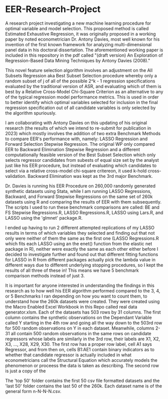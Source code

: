 # EER-Research-Project
A research project investigating a new machine learning procedure for optimal variable and model selection.
This proposed method is called Estimated Exhaustive Regression, it was originally proposed in a working paper by noted econometrician
Dr. Antony Davies, most well known for his invention of the first known framework for analyzing multi-dimensional panel data in his doctoral dissertation.
The aforementioned working paper is included in this repository in the pdf called "(draft version) An Exploration of Regression-Based Data Mining Techniques by Antony Davies (2008)."

This novel feature selection algorithm involves an adjustment on the All Subsets Regression aka Best Subset Selection procedure whereby only a random subset of j of all of the possible 2^k - 1 regression specifications evaluated by the traditional version of ASR, and evaluating which of them is best by a Relative Cross-Model Chi-Square Criterion as an alternative to any of the typical regression model performance metrics. This is used in order to better identify which optimal variables selected for inclusion in the final regression specification out of all candidate variables is only selected by the algorithm spuriously.

I am collaborating with Antony Davies on this updating of his original research (the results of which we intend to re-submit for publication in 2023) which
mostly involves the addition of two extra Benchmark Methods to compare EER's performance with, namely: LASSO Regression and Forward Selection Stepwise Regression. 
The original WP only compared EER to Backward Elimination Stepwise Regression and a different computationally feasible version of the Best Subset Selection which only selects regressor candidates from subests of equal size set by the analyst just like his EER procedure, but instead of evaluating which candidates to select via a relative cross-model chi-square critereon, it used k-hold cross-validation. Backward Elimination was kept as the 3rd major Benchmark.

Dr. Davies is running his EER Procedure on 260,000 randomly generated synthetic datasets using Stata, while I am running LASSO Regressions, Backward, and Forward Stepwise Regressions on the same set of 260k datasets using R and comparing the results of EER with them subsequently. The scripts I used to run these benchmark comparisons are called: BE and FS Stepwise Regressions.R, LASSO Regressions.R, LASSO using Lars.R, and LASSO using the 'glmnet' package.R. 

I ended up having to run 2 different attempted replications of my LASSO results in terms of which variables they selected and finding out that not only were neither of them the same as the first one (LASSO Regressions.R which fits each LASSO using an the enet() function from the elastic net package in R), neither were exactly the same as each other either before I decided to investigate further and found out that different fitting functions for LASSO in R from different packages actually pick the lambda value in different ways due to different underlying stopping procedures, so I kept the results of all three of these in! This means we have 5 benchmark comparison methods instead of just 3.

It is important for anyone interested in understanding the findings in this research as to how well his EER algorithm performed compared to the 3, 4, or 5 Benchmarks I ran depending on how you want to count them, to understand how the 260k datasets were created. They were created using the Macro Enabled Excel Workbook in this Repo called real data generator.xlsm. Each of the datasets has 503 rows by 31 columns. The first column contains the synthetic observations on the Dependant Variable called Y starting in the 4th row and going all the way down to the 503rd row for 500 random observations on Y in each dataset. Meanwhile, columns 2-31 all contain 500 random observations in the same rows on candidate regressors whose labels are similarly in the 3rd row, their labels are X1, X2, X3, ..., X28, X29, X30. The first row has a proper row label, cell A1 says Regressor, and from then on, cells B1:AE1 contain binary indicators as to whether that candidate regressor is actually included in what econometricians call the Structural Equation which accurately models the phenomenon or proceess the data is taken as describing. The second row is just a copy of the 

The 'top 50' folder contains the first 50 csv file formatted datasets and the 'last 50' folder contains the last 50 of the 260k. Each dataset name is of the general form n-N-N-N.csv. 
